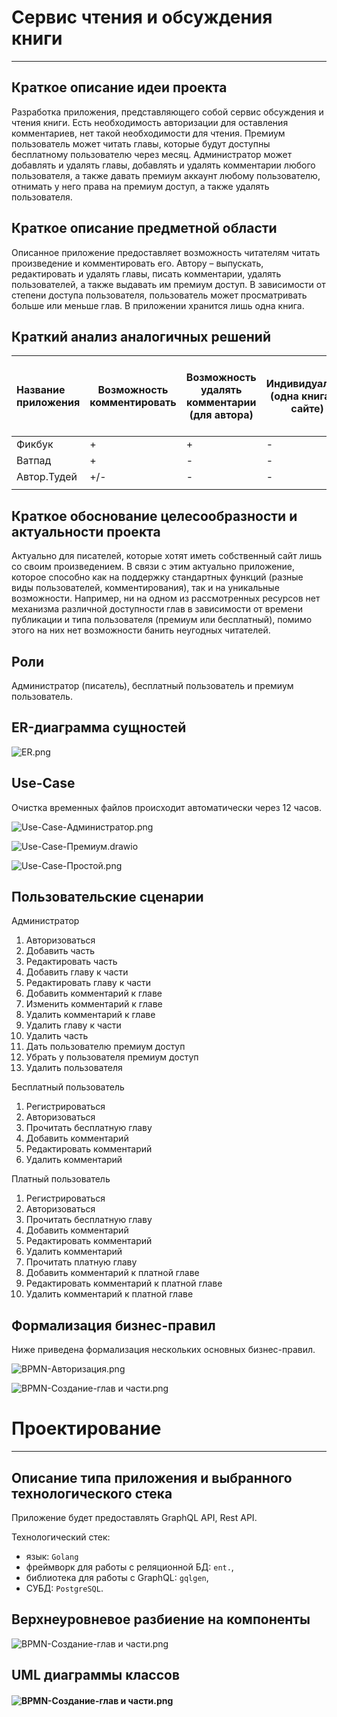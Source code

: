 # Cервис чтения и обсуждения книги

---

## Краткое описание идеи проекта

Разработка приложения, представляющего собой сервис обсуждения и чтения книги. Есть необходимость авторизации для оставления комментариев, нет такой необходимости для чтения. Премиум пользователь может читать главы, которые будут доступны бесплатному пользователю через месяц. Администратор может добавлять и удалять главы, добавлять и удалять комментарии любого пользователя, а также давать премиум аккаунт любому пользователю, отнимать у него права на премиум доступ, а также удалять пользователя.

## Краткое описание предметной области

Описанное приложение предоставляет возможность читателям читать произведение и комментировать его. Автору – выпускать, редактировать и удалять главы, писать комментарии, удалять пользователей, а также выдавать им премиум доступ. В зависимости от степени доступа пользователя, пользователь может просматривать больше или меньше глав. В приложении хранится лишь одна книга. 

## Краткий анализ аналогичных решений

| Название приложения | Возможность  комментировать | Возможность удалять комментарии (для автора) | Индивидуализм (одна книга на сайте) | Возможность дать премиум пользователю без платы | Механизм доступности глав в зависимости от типа пользователя | Механизм бана (удаления с сайта) неугодных читателей | Возможность создавать циклы книг (части) |
| :------------------ | --------------------------- | -------------------------------------------- | ----------------------------------- | ----------------------------------------------- | ------------------------------------------------------------ | ---------------------------------------------------- | ---------------------------------------- |
| Фикбук              | +                           | +                                            | -                                   | -                                               | -                                                            | -                                                    | -                                        |
| Ватпад              | +                           | -                                            | -                                   | -                                               | -                                                            | -                                                    | -                                        |
| Автор.Тудей         | +/-                         | -                                            | -                                   | -                                               | -                                                            | -                                                    | +                                        |
|                     |                             |                                              |                                     |                                                 |                                                              |                                                      |                                          |

## Краткое обоснование целесообразности и актуальности проекта

Актуально для писателей, которые хотят иметь собственный сайт лишь со своим произведением. В связи с этим актуально приложение, которое способно как на поддержку стандартных функций (разные виды пользователей, комментирования), так и на уникальные возможности. Например, ни на одном из рассмотренных ресурсов нет механизма различной доступности глав в зависимости от времени публикации и  типа пользователя (премиум или бесплатный), помимо этого на них нет возможности банить неугодных читателей. 

## Роли

Администратор (писатель), бесплатный пользователь и премиум пользователь.

## ER-диаграмма сущностей

![ER.png](docs/ER.png)





## Use-Case

Очистка временных файлов происходит автоматически через 12 часов.



![Use-Case-Администратор.png](docs/Use-Case-Администратор.png)

![Use-Case-Премиум.drawio](docs/Use-Case-Премиум.png)

![Use-Case-Простой.png](docs/Use-Case-Простой.png)

## Пользовательские сценарии

Администратор

1. Авторизоваться
2. Добавить часть 
3. Редактировать часть
4. Добавить главу к части
5. Редактировать главу к части
6. Добавить комментарий к главе
7. Изменить комментарий к главе
8. Удалить комментарий к главе
9. Удалить главу к части
10. Удалить часть
11. Дать пользователю премиум доступ
12. Убрать у пользователя премиум доступ
14. Удалить пользователя

Бесплатный пользователь

1. Регистрироваться
2. Авторизоваться
3. Прочитать бесплатную главу
4. Добавить комментарий
5. Редактировать комментарий
6. Удалить комментарий

Платный пользователь

1. Регистрироваться
2. Авторизоваться
3. Прочитать бесплатную главу
4. Добавить комментарий
5. Редактировать комментарий
6. Удалить комментарий
7. Прочитать платную главу 
8. Добавить комментарий к платной главе
9. Редактировать комментарий к платной главе
10. Удалить комментарий к платной главе

## Формализация бизнес-правил

Ниже приведена формализация нескольких основных бизнес-правил.

![BPMN-Авторизация.png](docs/BPMN-Авторизация.png)

![BPMN-Создание-глав и части.png](docs/BPMN-Создание-главы.png)

# Проектирование

---

## Описание типа приложения и выбранного технологического стека

Приложение будет предоставлять GraphQL API, Rest API.

Технологический стек: 

- язык: `Golang`
- фреймворк для работы с реляционной БД: `ent.`,
- библиотека для работы с GraphQL: `gqlgen`,
- СУБД: `PostgreSQL`.

## **Верхнеуровневое разбиение на компоненты**

![BPMN-Создание-глав и части.png](docs/serv.png)

## UML диаграммы классов

#### ![BPMN-Создание-глав и части.png](docs/UML.png)

